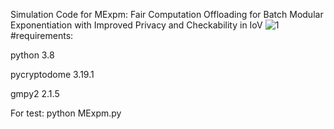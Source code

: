 Simulation Code for MExpm: Fair Computation Offloading for Batch Modular Exponentiation with Improved Privacy and Checkability in IoV
![1](https://github.com/YinDFY/MExpm/assets/127073326/f24659f1-de76-4b86-bbec-5cf6a55c9332)
#requirements:

python 3.8

pycryptodome 3.19.1

gmpy2 2.1.5

For test: python MExpm.py
